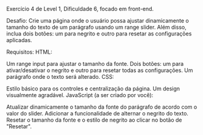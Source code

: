 Exercício 4 de Level 1, Dificuldade 6, focado em front-end.

Desafio:
Crie uma página onde o usuário possa ajustar dinamicamente o tamanho do texto de um parágrafo usando um range slider. 
Além disso, inclua dois botões: um para negrito e outro para resetar as configurações aplicadas.

Requisitos:
HTML:

Um range input para ajustar o tamanho da fonte.
Dois botões: um para ativar/desativar o negrito e outro para resetar todas as configurações.
Um parágrafo onde o texto será alterado.
CSS:

Estilo básico para os controles e centralização da página.
Um design visualmente agradável.
JavaScript (a ser criado por você):

Atualizar dinamicamente o tamanho da fonte do parágrafo de acordo com o valor do slider.
Adicionar a funcionalidade de alternar o negrito do texto.
Resetar o tamanho da fonte e o estilo de negrito ao clicar no botão de "Resetar".
